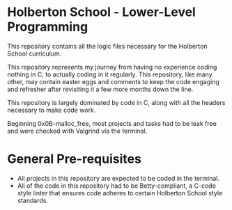 # Holberton School - Lower-Level Programming
This repository contains all the logic files necessary for the Holberton School curriculum.

This repository represents my journey from having no experience coding nothing in C, to actually coding in it regularly. This repository, like many other, may contain easter eggs and comments to keep the code engaging and refresher after revisiting it a few more months down the line.

This repository is largely dominated by code in C, along with all the headers necessary to make code work.

Beginning 0x0B-malloc_free, most projects and tasks had to be leak free and were checked with Valgrind via the terminal.

# General Pre-requisites
- All projects in this repository are expected to be coded in the terminal.
- All of the code in this repository had to be Betty-compliant, a C-code style linter that ensures code adheres to certain Holberton School style standards.
